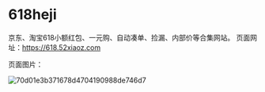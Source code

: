 # 618heji
京东、淘宝618小额红包、一元购、自动凑单、捡漏、内部价等合集网站。
页面网址：https://618.52xiaoz.com

页面图片：

![70d01e3b371678d4704190988de746d7](https://github.com/joinhen/618heji/assets/134368742/b2bc7d65-d678-472b-b0a0-9084456b2683)

